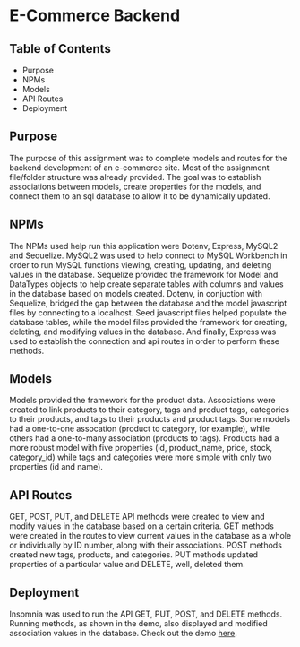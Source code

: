 ﻿# E-Commerce Backend

## Table of Contents
* Purpose
* NPMs
* Models
* API Routes
* Deployment


## Purpose
The purpose of this assignment was to complete models and routes for the backend development of an e-commerce site.  Most of the assignment file/folder structure was already provided.  The goal was to establish associations between models, create properties for the models, and connect them to an sql database to allow it to be dynamically updated.

## NPMs
The NPMs used help run this application were Dotenv, Express, MySQL2 and Sequelize.  MySQL2 was used to help connect to MySQL Workbench in order to run MySQL functions viewing, creating, updating, and deleting values in the database.  Sequelize provided the framework for Model and DataTypes objects to help create separate tables with columns and values in the database based on models created.  Dotenv, in conjuction with Sequelize, bridged the gap between the database and the model javascript files by connecting to a localhost.  Seed javascript files helped populate the database tables, while the model files provided the framework for creating, deleting, and modifying values in the database.  And finally, Express was used to establish the connection and api routes in order to perform these methods.

## Models
Models provided the framework for the product data.  Associations were created to link products to their category, tags and product tags, categories to their products, and tags to their products and product tags.  Some models had a one-to-one assocation (product to category, for example), while others had a one-to-many association (products to tags).  Products had a more robust model with five properties (id, product_name, price, stock, category_id) while tags and categories were more simple with only two properties (id and name).

## API Routes
GET, POST, PUT, and DELETE API methods were created to view and modify values in the database based on a certain criteria.  GET methods were created in the routes to view current values in the database as a whole or individually by ID number, along with their associations.  POST methods created new tags, products, and categories.  PUT methods updated properties of a particular value and DELETE, well, deleted them.

## Deployment
Insomnia was used to run the API GET, PUT, POST, and DELETE methods.  Running methods, as shown in the demo, also displayed and modified association values in the database.
Check out the demo <a href="https://www.youtube.com/watch?v=p6EML_1zdd0&feature=youtu.be">here</a>.